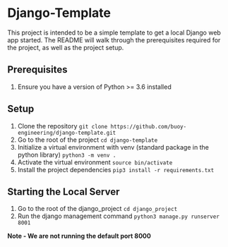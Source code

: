 # Django-Template

This project is intended to be a simple template to get a local Django web app started. The README will walk through the prerequisites required for the project, as well as the project setup.

## Prerequisites

1. Ensure you have a version of Python >= 3.6 installed

## Setup

1. Clone the repository `git clone https://github.com/buoy-engineering/django-template.git`
2. Go to the root of the project `cd django-template`
3. Initialize a virtual environment with venv (standard package in the python library) `python3 -m venv .`
4. Activate the virtual environment `source bin/activate`
5. Install the project dependencies `pip3 install -r requirements.txt`

## Starting the Local Server

1. Go to the root of the django_project `cd django_project`
2. Run the django management command `python3 manage.py runserver 8001`

**Note - We are not running the default port 8000**
